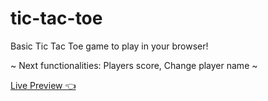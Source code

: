 # tic-tac-toe

Basic Tic Tac Toe game to play in your browser!

~ Next functionalities: Players score, Change player name ~

[Live Preview 👈](https://mauroagustin99.github.io/tic-tac-toe/)
